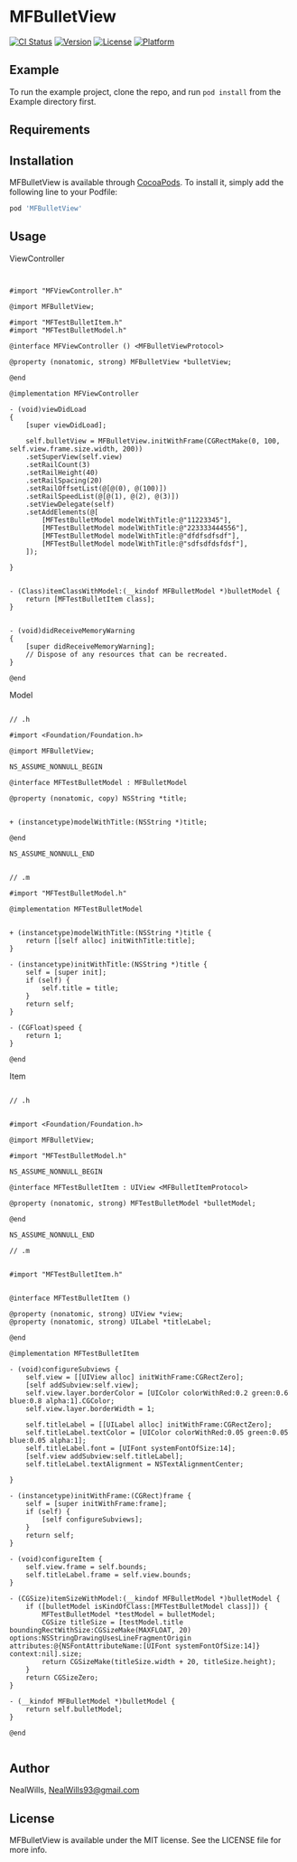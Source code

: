 # MFBulletView

[![CI Status](https://img.shields.io/travis/NealWills/MFBulletView.svg?style=flat)](https://travis-ci.org/NealWills/MFBulletView)
[![Version](https://img.shields.io/cocoapods/v/MFBulletView.svg?style=flat)](https://cocoapods.org/pods/MFBulletView)
[![License](https://img.shields.io/cocoapods/l/MFBulletView.svg?style=flat)](https://cocoapods.org/pods/MFBulletView)
[![Platform](https://img.shields.io/cocoapods/p/MFBulletView.svg?style=flat)](https://cocoapods.org/pods/MFBulletView)

## Example

To run the example project, clone the repo, and run `pod install` from the Example directory first.

## Requirements

## Installation

MFBulletView is available through [CocoaPods](https://cocoapods.org). To install
it, simply add the following line to your Podfile:

```ruby
pod 'MFBulletView'
```

## Usage

ViewController  

```
 

#import "MFViewController.h"

@import MFBulletView;

#import "MFTestBulletItem.h"
#import "MFTestBulletModel.h"

@interface MFViewController () <MFBulletViewProtocol>

@property (nonatomic, strong) MFBulletView *bulletView;

@end

@implementation MFViewController

- (void)viewDidLoad
{
    [super viewDidLoad];
    
    self.bulletView = MFBulletView.initWithFrame(CGRectMake(0, 100, self.view.frame.size.width, 200))
    .setSuperView(self.view)
    .setRailCount(3)
    .setRailHeight(40)
    .setRailSpacing(20)
    .setRailOffsetList(@[@(0), @(100)])
    .setRailSpeedList(@[@(1), @(2), @(3)])
    .setViewDelegate(self)
    .setAddElements(@[
        [MFTestBulletModel modelWithTitle:@"11223345"],
        [MFTestBulletModel modelWithTitle:@"223333444556"],
        [MFTestBulletModel modelWithTitle:@"dfdfsdfsdf"],
        [MFTestBulletModel modelWithTitle:@"sdfsdfdsfdsf"],
    ]);
    
}


- (Class)itemClassWithModel:(__kindof MFBulletModel *)bulletModel {
    return [MFTestBulletItem class];
}


- (void)didReceiveMemoryWarning
{
    [super didReceiveMemoryWarning];
    // Dispose of any resources that can be recreated.
}

@end

```

Model 

```

// .h

#import <Foundation/Foundation.h>

@import MFBulletView;

NS_ASSUME_NONNULL_BEGIN

@interface MFTestBulletModel : MFBulletModel

@property (nonatomic, copy) NSString *title;


+ (instancetype)modelWithTitle:(NSString *)title;

@end

NS_ASSUME_NONNULL_END


// .m

#import "MFTestBulletModel.h"

@implementation MFTestBulletModel


+ (instancetype)modelWithTitle:(NSString *)title {
    return [[self alloc] initWithTitle:title];
}

- (instancetype)initWithTitle:(NSString *)title {
    self = [super init];
    if (self) {
        self.title = title;
    }
    return self;
}

- (CGFloat)speed {
    return 1;
}

@end

```

Item 

```

// .h


#import <Foundation/Foundation.h>

@import MFBulletView;

#import "MFTestBulletModel.h"

NS_ASSUME_NONNULL_BEGIN

@interface MFTestBulletItem : UIView <MFBulletItemProtocol>

@property (nonatomic, strong) MFTestBulletModel *bulletModel;

@end

NS_ASSUME_NONNULL_END

// .m


#import "MFTestBulletItem.h"


@interface MFTestBulletItem ()

@property (nonatomic, strong) UIView *view;
@property (nonatomic, strong) UILabel *titleLabel;

@end

@implementation MFTestBulletItem

- (void)configureSubviews {
    self.view = [[UIView alloc] initWithFrame:CGRectZero];
    [self addSubview:self.view];
    self.view.layer.borderColor = [UIColor colorWithRed:0.2 green:0.6 blue:0.8 alpha:1].CGColor;
    self.view.layer.borderWidth = 1;
    
    self.titleLabel = [[UILabel alloc] initWithFrame:CGRectZero];
    self.titleLabel.textColor = [UIColor colorWithRed:0.05 green:0.05 blue:0.05 alpha:1];
    self.titleLabel.font = [UIFont systemFontOfSize:14];
    [self.view addSubview:self.titleLabel];
    self.titleLabel.textAlignment = NSTextAlignmentCenter;
    
}

- (instancetype)initWithFrame:(CGRect)frame {
    self = [super initWithFrame:frame];
    if (self) {
        [self configureSubviews];
    }
    return self;
}

- (void)configureItem {
    self.view.frame = self.bounds;
    self.titleLabel.frame = self.view.bounds;
}

- (CGSize)itemSizeWithModel:(__kindof MFBulletModel *)bulletModel {
    if ([bulletModel isKindOfClass:[MFTestBulletModel class]]) {
        MFTestBulletModel *testModel = bulletModel;
        CGSize titleSize = [testModel.title boundingRectWithSize:CGSizeMake(MAXFLOAT, 20) options:NSStringDrawingUsesLineFragmentOrigin attributes:@{NSFontAttributeName:[UIFont systemFontOfSize:14]} context:nil].size;
        return CGSizeMake(titleSize.width + 20, titleSize.height);
    }
    return CGSizeZero;
}

- (__kindof MFBulletModel *)bulletModel {
    return self.bulletModel;
}

@end


```

## Author

NealWills, NealWills93@gmail.com

## License

MFBulletView is available under the MIT license. See the LICENSE file for more info.
